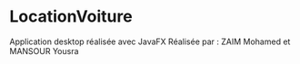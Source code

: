 # LocationVoiture
Application desktop réalisée avec JavaFX 
Réalisée par : ZAIM Mohamed et MANSOUR Yousra
